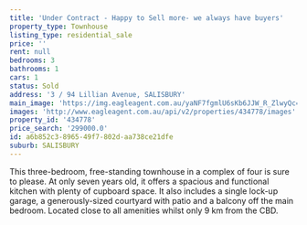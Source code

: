 ```yaml
---
title: 'Under Contract - Happy to Sell more- we always have buyers'
property_type: Townhouse
listing_type: residential_sale
price: ''
rent: null
bedrooms: 3
bathrooms: 1
cars: 1
status: Sold
address: '3 / 94 Lillian Avenue, SALISBURY'
main_image: 'https://img.eagleagent.com.au/yaNF7fgmlU6sKb6JJW_R_ZlwyQc=/1280x854/smart/https://s3-us-west-2.amazonaws.com/eagleagent-orig/images/6817977/103747918-image-M.jpg'
images: 'http://www.eagleagent.com.au/api/v2/properties/434778/images'
property_id: '434778'
price_search: '299000.0'
id: a6b852c3-8965-49f7-802d-aa738ce21dfe
suburb: SALISBURY
---
```

This three-bedroom, free-standing townhouse in a complex of four is sure to please. At only seven years old, it offers a spacious and functional kitchen with plenty of cupboard space. It also includes a single lock-up garage, a generously-sized courtyard with patio and a balcony off the main bedroom. Located close to all amenities whilst only 9 km from the CBD.